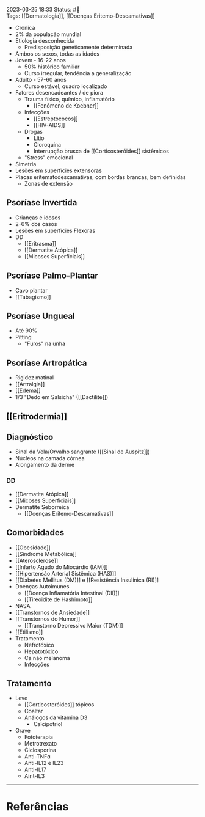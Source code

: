 2023-03-25 18:33
Status: #🌱   
Tags: [[Dermatologia]], [[Doenças Eritemo-Descamativas]]
<br/>
- Crônica
- 2% da população mundial
- Etiologia desconhecida
	- Predisposição geneticamente determinada
- Ambos os sexos, todas as idades
- Jovem - 16-22 anos
	- 50% histórico familiar
	- Curso irregular, tendência a generalização
- Adulto - 57-60 anos
	- Curso estável, quadro localizado
- Fatores desencadeantes / de piora
	- Trauma físico, químico, inflamatório
		- [[Fenômeno de Koebner]]
	- Infecções
		- [[Estreptococos]]
		- [[HIV-AIDS]]
	- Drogas
		- Lítio
		- Cloroquina
		- Interrupção brusca de [[Corticosteróides]] sistêmicos
	- "Stress" emocional
- Simetria
- Lesões em superfícies extensoras
- Placas eritematodescamativas, com bordas brancas, bem definidas
	- Zonas de extensão
## Psoríase Invertida
- Crianças e idosos
- 2-6% dos casos
- Lesões em superfícies Flexoras
- DD
	- [[Eritrasma]]
	- [[Dermatite Atópica]]
	- [[Micoses Superficiais]]
## Psoríase Palmo-Plantar
- Cavo plantar
- [[Tabagismo]]
## Psoríase Ungueal
- Até 90%
- Pitting
	- "Furos" na unha
## Psoríase Artropática
- Rigidez matinal
- [[Artralgia]]
- [[Edema]]
- 1/3 "Dedo em Salsicha" ([[Dactilite]])
## [[Eritrodermia]]
## Diagnóstico
- Sinal da Vela/Orvalho sangrante ([[Sinal de Auspitz]])
- Núcleos na camada córnea
- Alongamento da derme
### DD
- [[Dermatite Atópica]]
- [[Micoses Superficiais]]
- Dermatite Seborreica
	- [[Doenças Eritemo-Descamativas]]
## Comorbidades
- [[Obesidade]]
- [[Síndrome Metabólica]]
- [[Aterosclerose]]
- [[Infarto Agudo do Miocárdio (IAM)]]
- [[Hipertensão Arterial Sistêmica (HAS)]]
- [[Diabetes Mellitus (DM)]] e [[Resistência Insulínica (RI)]]
- Doenças Autoimunes
	- [[Doença Inflamatória Intestinal (DII)]]
	- [[Tireoidite de Hashimoto]]
- NASA
- [[Transtornos de Ansiedade]]
- [[Transtornos do Humor]]
	- [[Transtorno Depressivo Maior (TDM)]]
- [[Etilismo]]
- Tratamento
	- Nefrotóxico
	- Hepatotóxico
	- Ca não melanoma
	- Infecções
## Tratamento
- Leve
	- [[Corticosteróides]] tópicos
	- Coaltar
	- Análogos da vitamina D3
		- Calcipotriol
- Grave
	- Fototerapia
	- Metrotrexato
	- Ciclosporina
	- Anti-TNFɑ
	- Anti-IL12 e IL23
	- Anti-IL17
	- Aint-IL3
____
# Referências


